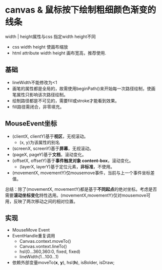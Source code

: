 # canvas & 鼠标按下绘制粗细颜色渐变的线条

<canvas> width | height属性与css 指定width height不同

- css width height 使画布缩放
- html attribute width height 画布宽高，推荐使用.

## 基础

- lineWidth不能修改为<1
- 画笔的属性都是全局的，故需使用beginPath()来开始每一次路径绘制，使画笔属性只影响该次路径绘制。
- 绘制路径都是不可见的，需要fill或stroke才能看到效果。
- fill路径需闭合，非零填充。

## MouseEvent坐标

- (clientX, clientY)基于**视区**，无视滚动。
  - (x, y)为该属性的别名
- (screenX, screenY)基于**屏幕**，无视滚动。
- (pageX, pageY)基于**文档**，滚动变化。
- (offsetX, offsetY)基于**事件触发对象 content-box**，滚动变化。
  - (layerX, layerY)基于定位元素，**非标准**，不使用。
- (movementX, movementY)仅mousemove事件，当前与上一个事件坐标差值。

总结：除了(movementX, movementY)都是基于**不同起点**的绝对坐标。考虑是否需要**滚动坐标变化**特性选用。(movementX,movementY)仅对mousemove可用，反映了两次移动之间的相对位置。

## 实现

- MouseMove Event
- EventHandle重复调用
  - Canvas.context.moveTo()
  - Canvas.vontext.lineTo()
  - hsl(0...360,360:0, fixed, fixed)
  - lineWidth(1...100...1)
- 依赖外部变量moveTo(**x**, **y**), hsl(**h**), isBolder, isDraw;




 